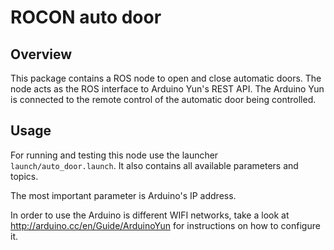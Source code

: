 # ROCON auto door

## Overview

This package contains a ROS node to open and close automatic doors. The node acts as the ROS interface to Arduino Yun's REST API. The Arduino Yun is connected to the remote control of the automatic door being controlled.

## Usage

For running and testing this node use the launcher `launch/auto_door.launch`. It also contains all available parameters and topics.

The most important parameter is Arduino's IP address.

In order to use the Arduino is different WIFI networks, take a look at http://arduino.cc/en/Guide/ArduinoYun for instructions on how to configure it.